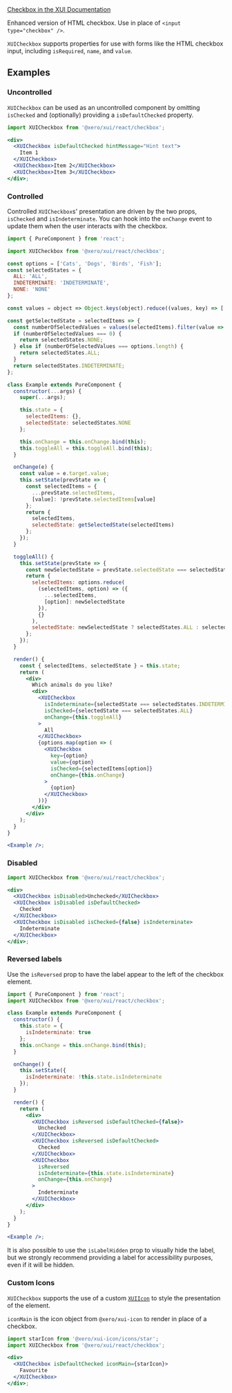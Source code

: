 <div class="xui-margin-vertical">
	<a href="../section-components-controls-checkbox.html" isDocLink>Checkbox in the XUI Documentation</a>
</div>

Enhanced version of HTML checkbox. Use in place of `<input type="checkbox" />`.

`XUICheckbox` supports properties for use with forms like the HTML checkbox input, including `isRequired`, `name`, and `value`.

## Examples

### Uncontrolled

`XUICheckbox` can be used as an uncontrolled component by omitting `isChecked` and (optionally) providing a `isDefaultChecked` property.

```jsx harmony
import XUICheckbox from '@xero/xui/react/checkbox';

<div>
  <XUICheckbox isDefaultChecked hintMessage="Hint text">
    Item 1
  </XUICheckbox>
  <XUICheckbox>Item 2</XUICheckbox>
  <XUICheckbox>Item 3</XUICheckbox>
</div>;
```

### Controlled

Controlled `XUICheckbox`s' presentation are driven by the two props, `isChecked` and `isIndeterminate`. You can hook into the `onChange` event to update them when the user interacts with the checkbox.

```jsx harmony
import { PureComponent } from 'react';

import XUICheckbox from '@xero/xui/react/checkbox';

const options = ['Cats', 'Dogs', 'Birds', 'Fish'];
const selectedStates = {
  ALL: 'ALL',
  INDETERMINATE: 'INDETERMINATE',
  NONE: 'NONE'
};

const values = object => Object.keys(object).reduce((values, key) => [...values, object[key]], []);

const getSelectedState = selectedItems => {
  const numberOfSelectedValues = values(selectedItems).filter(value => value).length;
  if (numberOfSelectedValues === 0) {
    return selectedStates.NONE;
  } else if (numberOfSelectedValues === options.length) {
    return selectedStates.ALL;
  }
  return selectedStates.INDETERMINATE;
};

class Example extends PureComponent {
  constructor(...args) {
    super(...args);

    this.state = {
      selectedItems: {},
      selectedState: selectedStates.NONE
    };

    this.onChange = this.onChange.bind(this);
    this.toggleAll = this.toggleAll.bind(this);
  }

  onChange(e) {
    const value = e.target.value;
    this.setState(prevState => {
      const selectedItems = {
        ...prevState.selectedItems,
        [value]: !prevState.selectedItems[value]
      };
      return {
        selectedItems,
        selectedState: getSelectedState(selectedItems)
      };
    });
  }

  toggleAll() {
    this.setState(prevState => {
      const newSelectedState = prevState.selectedState === selectedStates.ALL ? false : true;
      return {
        selectedItems: options.reduce(
          (selectedItems, option) => ({
            ...selectedItems,
            [option]: newSelectedState
          }),
          {}
        ),
        selectedState: newSelectedState ? selectedStates.ALL : selectedStates.NONE
      };
    });
  }

  render() {
    const { selectedItems, selectedState } = this.state;
    return (
      <div>
        Which animals do you like?
        <div>
          <XUICheckbox
            isIndeterminate={selectedState === selectedStates.INDETERMINATE}
            isChecked={selectedState === selectedStates.ALL}
            onChange={this.toggleAll}
          >
            All
          </XUICheckbox>
          {options.map(option => (
            <XUICheckbox
              key={option}
              value={option}
              isChecked={selectedItems[option]}
              onChange={this.onChange}
            >
              {option}
            </XUICheckbox>
          ))}
        </div>
      </div>
    );
  }
}

<Example />;
```

### Disabled

```jsx harmony
import XUICheckbox from '@xero/xui/react/checkbox';

<div>
  <XUICheckbox isDisabled>Unchecked</XUICheckbox>
  <XUICheckbox isDisabled isDefaultChecked>
    Checked
  </XUICheckbox>
  <XUICheckbox isDisabled isChecked={false} isIndeterminate>
    Indeterminate
  </XUICheckbox>
</div>;
```

### Reversed labels

Use the `isReversed` prop to have the label appear to the left of the checkbox element.

```jsx harmony
import { PureComponent } from 'react';
import XUICheckbox from '@xero/xui/react/checkbox';

class Example extends PureComponent {
  constructor() {
    this.state = {
      isIndeterminate: true
    };
    this.onChange = this.onChange.bind(this);
  }

  onChange() {
    this.setState({
      isIndeterminate: !this.state.isIndeterminate
    });
  }

  render() {
    return (
      <div>
        <XUICheckbox isReversed isDefaultChecked={false}>
          Unchecked
        </XUICheckbox>
        <XUICheckbox isReversed isDefaultChecked>
          Checked
        </XUICheckbox>
        <XUICheckbox
          isReversed
          isIndeterminate={this.state.isIndeterminate}
          onChange={this.onChange}
        >
          Indeterminate
        </XUICheckbox>
      </div>
    );
  }
}

<Example />;
```

It is also possible to use the `isLabelHidden` prop to visually hide the label, but we strongly recommend providing a label for accessibility purposes, even if it will be hidden.

### Custom Icons

`XUICheckbox` supports the use of a custom [`XUIIcon`](#icon) to style the presentation of the element.

`iconMain` is the icon object from `@xero/xui-icon` to render in place of a checkbox.

```jsx harmony
import starIcon from '@xero/xui-icon/icons/star';
import XUICheckbox from '@xero/xui/react/checkbox';

<div>
  <XUICheckbox isDefaultChecked iconMain={starIcon}>
    Favourite
  </XUICheckbox>
</div>;
```
